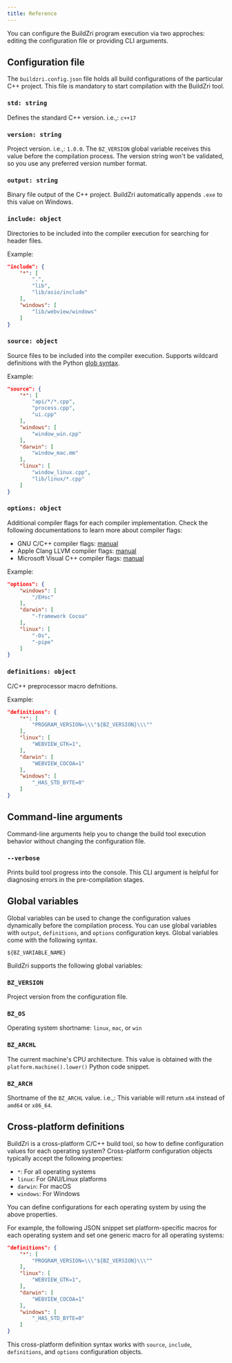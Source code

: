 ```yaml
---
title: Reference
---
```


You can configure the BuildZri program execution via two approches: editing the configuration file or
providing CLI arguments.

## Configuration file

The `buildzri.config.json` file holds all build configurations of the particular C++ project. This file
is mandatory to start compilation with the BuildZri tool.

### `std: string`

Defines the standard C++ version. i.e.,: `c++17`

### `version: string`

Project version. i.e.,: `1.0.0`. The `BZ_VERSION` global variable receives this value before the compilation
process. The version string won't be validated, so you use any preferred version number format.

### `output: string`

Binary file output of the C++ project. BuildZri automatically appends `.exe` to this value on Windows.

### `include: object`

Directories to be included into the compiler execution for searching for header files.

Example:

```json
"include": {
    "*": [
        ".",
        "lib",
        "lib/asio/include"
    ],
    "windows": [
        "lib/webview/windows"
    ]
}
```

### `source: object`

Source files to be included into the compiler execution. Supports wildcard definitions with the
Python [glob syntax](https://docs.python.org/3/library/glob.html#glob.glob).

Example:

```json
"source": {
    "*": [
        "api/*/*.cpp",
        "process.cpp",
        "ui.cpp"
    ],
    "windows": [
        "window_win.cpp"
    ],
    "darwin": [
        "window_mac.mm"
    ],
    "linux": [
        "window_linux.cpp",
        "lib/linux/*.cpp"
    ]
}
```

### `options: object`

Additional compiler flags for each compiler implementation. Check the following documentations to learn
more about compiler flags:

- GNU C/C++ compiler flags: [manual](https://man7.org/linux/man-pages/man1/gcc.1.html)
- Apple Clang LLVM compiler flags: [manual](https://clang.llvm.org/docs/UsersManual.html)
- Microsoft Visual C++ compiler flags: [manual](https://docs.microsoft.com/en-us/cpp/build/reference/compiler-options)

Example:

```json
"options": {
    "windows": [
        "/EHsc"
    ],
    "darwin": [
        "-framework Cocoa"
    ],
    "linux": [
        "-Os",
        "-pipe"
    ]
}
```

### `definitions: object`

C/C++ preprocessor macro defnitions.

Example:

```json
"definitions": {
    "*": [
        "PROGRAM_VERSION=\\\"${BZ_VERSION}\\\""
    ],
    "linux": [
        "WEBVIEW_GTK=1",
    ],
    "darwin": [
        "WEBVIEW_COCOA=1"
    ],
    "windows": [
        "_HAS_STD_BYTE=0"
    ]
}
```

## Command-line arguments

Command-line arguments help you to change the build tool execution behavior without changing the configuration
file.

### `--verbose`

Prints build tool progress into the console. This CLI argument is helpful for diagnosing errors in the pre-compilation
stages.

## Global variables

Global variables can be used to change the configuration values dynamically before the compilation process.
You can use global variables with `output`, `definitions`, and `options` configuration keys.
Global variables come with the following syntax.

```
${BZ_VARIABLE_NAME}
```

BuildZri supports the following global variables:

### `BZ_VERSION`

Project version from the configuration file.

### `BZ_OS`

Operating system shortname: `linux`, `mac`, or `win`

### `BZ_ARCHL`

The current machine's CPU architecture. This value is obtained with the `platform.machine().lower()`
Python code snippet.

### `BZ_ARCH`

Shortname of the `BZ_ARCHL` value. i.e.,: This variable will return `x64` instead of `amd64` or `x86_64`.

## Cross-platform definitions

BuildZri is a cross-platform C/C++ build tool, so how to define configuration values for each operating system?
Cross-platform configuration objects typically accept the following properties:

- `*`: For all operating systems
- `linux`: For GNU/Linux platforms
- `darwin`: For macOS
- `windows`: For Windows

You can define configurations for each operating system by using the above properties.

For example, the following JSON snippet set platform-specific macros for each operating system and
set one generic macro for all operating systems:

```json
"definitions": {
    "*": [
        "PROGRAM_VERSION=\\\"${BZ_VERSION}\\\""
    ],
    "linux": [
        "WEBVIEW_GTK=1",
    ],
    "darwin": [
        "WEBVIEW_COCOA=1"
    ],
    "windows": [
        "_HAS_STD_BYTE=0"
    ]
}
```

This cross-platform definition syntax works with `source`, `include`, `definitions`, and `options` configuration
objects.
